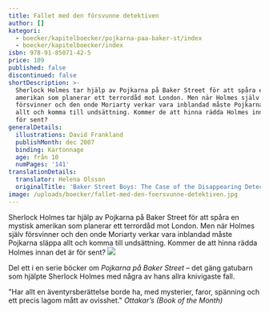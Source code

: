 ```yaml
---
title: Fallet med den försvunne detektiven
author: []
kategori:
  - boecker/kapitelboecker/pojkarna-paa-baker-st/index
  - boecker/kapitelboecker/index
isbn: 978-91-85071-42-5
price: 109
published: false
discontinued: false
shortDescription: >-
  Sherlock Holmes tar hjälp av Pojkarna på Baker Street för att spåra en mystisk
  amerikan som planerar ett terrordåd mot London. Men när Holmes själv
  försvinner och den onde Moriarty verkar vara inblandad måste Pojkarna släppa
  allt och komma till undsättning. Kommer de att hinna rädda Holmes innan det är
  för sent?
generalDetails:
  illustrations: David Frankland
  publishMonth: dec 2007
  binding: Kartonnage
  age: från 10
  numPages: '141'
translationDetails:
  translator: Helena Olsson
  originalTitle: 'Baker Street Boys: The Case of the Disappearing Detective'
image: /uploads/boecker/fallet-med-den-foersvunne-detektiven.jpg
---
```

Sherlock Holmes tar hjälp av Pojkarna på Baker Street för att spåra en mystisk amerikan som planerar ett terrordåd mot London. Men när Holmes själv försvinner och den onde Moriarty verkar vara inblandad måste Pojkarna släppa allt och komma till undsättning. Kommer de att hinna rädda Holmes innan det är för sent? ![](/uploads/images/Detektiven.gif)

Del ett i en serie böcker om _Pojkarna på Baker Street_ – det gäng gatubarn som hjälpte Sherlock Holmes med några av hans allra knivigaste fall.

"Har allt en äventyrsberättelse borde ha, med mysterier, faror, spänning och ett precis lagom mått av ovisshet." _Ottakar’s (Book of the Month)_
